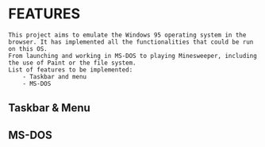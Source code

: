 # FEATURES
	This project aims to emulate the Windows 95 operating system in the browser. It has implemented all the functionalities that could be run on this OS.
	From launching and working in MS-DOS to playing Minesweeper, including the use of Paint or the file system.
	List of features to be implemented:
		- Taskbar and menu
		- MS-DOS


## Taskbar & Menu

## MS-DOS 